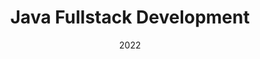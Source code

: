---
title: Java Fullstack Development
org: Great Learning
tags: [Java, Problem Solving, HTML, CSS, JavaScript]
url: https://www.mygreatlearning.com/certificate/SZNCKOLU
date: 2022
---